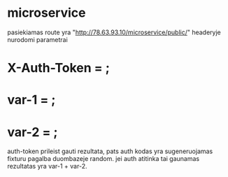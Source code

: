 # microservice
pasiekiamas route yra "http://78.63.93.10/microservice/public/"
headeryje nurodomi parametrai
# X-Auth-Token    =   ;
# var-1   =   ;
# var-2   =   ;


auth-token prileist gauti rezultata, pats auth kodas yra sugeneruojamas fixturu pagalba duombazeje random.
jei auth atitinka tai gaunamas rezultatas yra var-1 + var-2. 